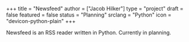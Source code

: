 +++
title = "Newsfeed"
author = ["Jacob Hilker"]
type = "project"
draft = false
featured = false
status = "Planning"
srclang = "Python"
icon = "devicon-python-plain"
+++

Newsfeed is an RSS reader written in Python. Currently in planning.